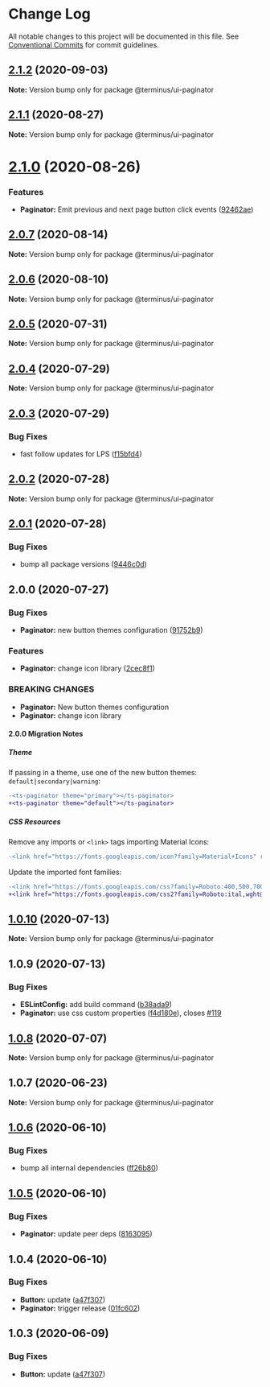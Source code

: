 # Change Log

All notable changes to this project will be documented in this file.
See [Conventional Commits](https://conventionalcommits.org) for commit guidelines.

## [2.1.2](https://github.com/GetTerminus/terminus-oss/compare/@terminus/ui-paginator@2.1.1...@terminus/ui-paginator@2.1.2) (2020-09-03)

**Note:** Version bump only for package @terminus/ui-paginator





## [2.1.1](https://github.com/GetTerminus/terminus-oss/compare/@terminus/ui-paginator@2.1.0...@terminus/ui-paginator@2.1.1) (2020-08-27)

**Note:** Version bump only for package @terminus/ui-paginator





# [2.1.0](https://github.com/GetTerminus/terminus-oss/compare/@terminus/ui-paginator@2.0.7...@terminus/ui-paginator@2.1.0) (2020-08-26)


### Features

* **Paginator:** Emit previous and next page button click events ([92462ae](https://github.com/GetTerminus/terminus-oss/commit/92462aed5d3e93fac84192f1c9e1b8165e77c9ab))





## [2.0.7](https://github.com/GetTerminus/terminus-oss/compare/@terminus/ui-paginator@2.0.6...@terminus/ui-paginator@2.0.7) (2020-08-14)

**Note:** Version bump only for package @terminus/ui-paginator





## [2.0.6](https://github.com/GetTerminus/terminus-oss/compare/@terminus/ui-paginator@2.0.5...@terminus/ui-paginator@2.0.6) (2020-08-10)

**Note:** Version bump only for package @terminus/ui-paginator

## [2.0.5](https://github.com/GetTerminus/terminus-oss/compare/@terminus/ui-paginator@2.0.4...@terminus/ui-paginator@2.0.5) (2020-07-31)

**Note:** Version bump only for package @terminus/ui-paginator

## [2.0.4](https://github.com/GetTerminus/terminus-oss/compare/@terminus/ui-paginator@2.0.3...@terminus/ui-paginator@2.0.4) (2020-07-29)

**Note:** Version bump only for package @terminus/ui-paginator

## [2.0.3](https://github.com/GetTerminus/terminus-oss/compare/@terminus/ui-paginator@2.0.2...@terminus/ui-paginator@2.0.3) (2020-07-29)

### Bug Fixes

* fast follow updates for LPS ([f15bfd4](https://github.com/GetTerminus/terminus-oss/commit/f15bfd4fa088da2fea76e9964c664bad8844e740))

## [2.0.2](https://github.com/GetTerminus/terminus-oss/compare/@terminus/ui-paginator@2.0.1...@terminus/ui-paginator@2.0.2) (2020-07-28)

**Note:** Version bump only for package @terminus/ui-paginator

## [2.0.1](https://github.com/GetTerminus/terminus-oss/compare/@terminus/ui-paginator@2.0.0...@terminus/ui-paginator@2.0.1) (2020-07-28)

### Bug Fixes

* bump all package versions ([9446c0d](https://github.com/GetTerminus/terminus-oss/commit/9446c0d5cde3bd693cfba7cabbfd2db443a47b00))

## 2.0.0 (2020-07-27)

### Bug Fixes

* **Paginator:** new button themes configuration ([91752b9](https://github.com/GetTerminus/terminus-oss/commit/91752b9654f9c1349e9132edba66b017e21a0668))

### Features

* **Paginator:** change icon library ([2cec8f1](https://github.com/GetTerminus/terminus-oss/commit/2cec8f18377fc0133b7ea9af8fdbe4ce8a278d95))

### BREAKING CHANGES

* **Paginator:** New button themes configuration
* **Paginator:** change icon library

#### 2.0.0 Migration Notes

##### Theme

If passing in a theme, use one of the new button themes: `default|secondary|warning`:

```diff
-<ts-paginator theme="primary"></ts-paginator>
+<ts-paginator theme="default"></ts-paginator>
```

##### CSS Resources

Remove any imports or `<link>` tags importing Material Icons:

```diff
-<link href="https://fonts.googleapis.com/icon?family=Material+Icons" rel="stylesheet">
```

Update the imported font families:

```diff
-<link href="https://fonts.googleapis.com/css?family=Roboto:400,500,700" rel="stylesheet">
+<link href="https://fonts.googleapis.com/css2?family=Roboto:ital,wght@0,400;0,500;0,700;1,400&display=swap" rel="stylesheet">
```

## [1.0.10](https://github.com/GetTerminus/terminus-oss/compare/@terminus/ui-paginator@1.0.9...@terminus/ui-paginator@1.0.10) (2020-07-13)

**Note:** Version bump only for package @terminus/ui-paginator

## 1.0.9 (2020-07-13)

### Bug Fixes

* **ESLintConfig:** add build command ([b38ada9](https://github.com/GetTerminus/terminus-oss/commit/b38ada91d034ebe18b96f46b603b13b0ccbca5c0))
* **Paginator:** use css custom properties ([f4d180e](https://github.com/GetTerminus/terminus-oss/commit/f4d180ef51c4a00c218c46a3c94cc64b4a164f3d)), closes [#119](https://github.com/GetTerminus/terminus-oss/issues/119)

## [1.0.8](https://github.com/GetTerminus/terminus-oss/compare/@terminus/ui-paginator@1.0.7...@terminus/ui-paginator@1.0.8) (2020-07-07)

**Note:** Version bump only for package @terminus/ui-paginator

## 1.0.7 (2020-06-23)

**Note:** Version bump only for package @terminus/ui-paginator

## [1.0.6](https://github.com/GetTerminus/terminus-oss/compare/@terminus/ui-paginator@1.0.5...@terminus/ui-paginator@1.0.6) (2020-06-10)

### Bug Fixes

* bump all internal dependencies ([ff26b80](https://github.com/GetTerminus/terminus-oss/commit/ff26b806bb599401f006996be5b567a378e68ef3))

## [1.0.5](https://github.com/GetTerminus/terminus-oss/compare/@terminus/ui-paginator@1.0.4...@terminus/ui-paginator@1.0.5) (2020-06-10)

### Bug Fixes

* **Paginator:** update peer deps ([8163095](https://github.com/GetTerminus/terminus-oss/commit/8163095c3902ad4bb9334e8385e1f74bc38fd344))

## 1.0.4 (2020-06-10)

### Bug Fixes

* **Button:** update ([a47f307](https://github.com/GetTerminus/terminus-oss/commit/a47f30757b9216d6ee76788c117e76eacf5289e5))
* **Paginator:** trigger release ([01fc602](https://github.com/GetTerminus/terminus-oss/commit/01fc6022d7d49806801de85b77d14b0c988f89f3))

## 1.0.3 (2020-06-09)

### Bug Fixes

* **Button:** update ([a47f307](https://github.com/GetTerminus/terminus-oss/commit/a47f30757b9216d6ee76788c117e76eacf5289e5))
